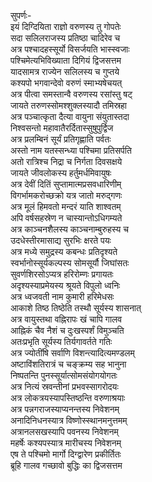 सुपर्णः-  
इयं दिग्दियिता राज्ञो वरुणस्य तु गोपतेः  
सदा सलिलराजस्य प्रतिष्ठा चादिरेव च  
अत्र पश्चादहस्सूर्यो विसर्जयति भास्स्वजाः  
पश्चिमेत्यभिविख्याता दिगियं द्विजसत्तम  
यादसामत्र राज्येन सलिलस्य च गुप्तये  
कश्यपो भगवान्देवो वरुणं स्माभ्यषेचयत्  
अत्र पीत्वा समस्तान्वै वरुणस्य रसांस्तु षट्  
जायते तरुणस्सोमश्शुक्लस्यादौ तमिस्रहा  
अत्र पञ्चात्कृता दैत्या वायुना संयुतास्तदा  
निश्वसन्तो महावातैरर्दितास्सुषुपुर्द्विज  
अत्र प्रलम्बिनं सूर्यं प्रतिगृह्णाति पर्वतः  
अस्तो नाम यतस्सन्ध्या पश्चिमा प्रतिसर्पति  
अतो रात्रिश्च निद्रा च निर्गता दिवसक्षये  
जायते जीवलोकस्य हर्तुमर्धमिवायुषः  
अत्र देवीं दितिं सुप्तामात्मप्रसवधारिणीम्  
विगर्भामकरोच्छक्रो यत्र जातो मरुद्गणः  
अत्र मूलं हिमवतो मन्दरं याति शाश्वतम्  
अपि वर्षसहस्रेण न चास्यान्तोऽधिगम्यते  
अत्र काञ्चनशैलस्य काञ्चनाम्बुरुहस्य च  
उदधेस्तीरमासाद्य सुरभिः क्षरते पयः  
अत्र मध्ये समुद्रस्य कबन्धः प्रतिदृश्यते  
स्वर्भानोस्सूर्यकल्पस्य सोमसूर्यौ जिघांसतः  
सुवर्णशिरसोऽप्यत्र हरिरोम्णः प्रगायतः  
अदृश्यस्याप्रमेयस्य श्रूयते विपुलो ध्वनिः  
अत्र ध्वजवती नाम कुमारी हरिमेधसः  
आकाशे तिष्ठ तिष्ठेति तस्थौ सूर्यस्य शासनात्  
अत्र वायुस्तथा वह्निरापः खं चापि गालव  
आह्निकं चैव नैशं च दुःखस्पर्शं विमुञ्चति  
अतःप्रभृति सूर्यस्य तिर्यगावर्तते गतिः  
अत्र ज्योतींषि सर्वाणि विशन्त्यादित्यमण्डलम्  
अष्टाविंशतिरात्रं च चङ्क्रम्य सह भानुना  
निष्पतन्ति पुनस्सूर्यात्सोमसंयोगयोगतः  
अत्र नित्यं स्रवन्तीनां प्रभवस्सागरोदयः  
अत्र लोकत्रयस्यापस्तिष्ठन्ति वरुणाश्रयाः  
अत्र पन्नगराजस्याप्यनन्तस्य निवेशनम्  
अनादिनिधनस्यात्र विष्णोस्स्थानमनुत्तमम्  
अत्रानलसखस्यापि पवनस्य निवेशनम्  
महर्षेः कश्यपस्यात्र मारीचस्य निवेशनम्  
एष ते पश्चिमो मार्गो दिग्द्वारेण प्रकीर्तितः  
ब्रूहि गालव गच्छावो बुद्धिः का द्विजसत्तम  
